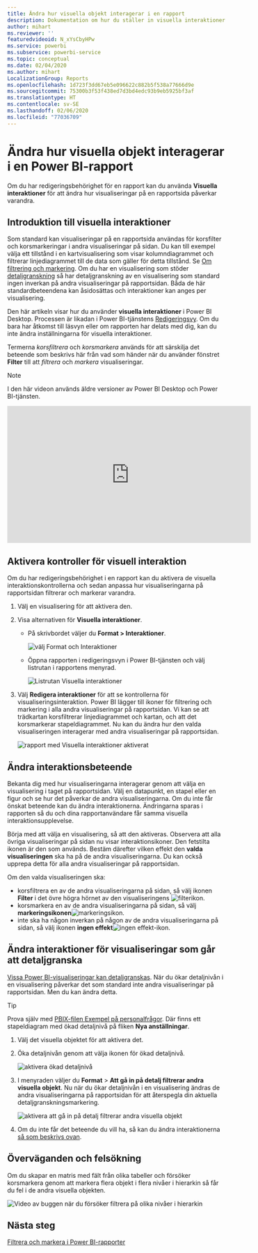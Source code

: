 ```yaml
---
title: Ändra hur visuella objekt interagerar i en rapport
description: Dokumentation om hur du ställer in visuella interaktioner i en Microsoft Power BI-tjänstrapport och en Power BI Desktop-rapport.
author: mihart
ms.reviewer: ''
featuredvideoid: N_xYsCbyHPw
ms.service: powerbi
ms.subservice: powerbi-service
ms.topic: conceptual
ms.date: 02/04/2020
ms.author: mihart
LocalizationGroup: Reports
ms.openlocfilehash: 1d723f3dd67eb5e096622c882b5f538a77666d9e
ms.sourcegitcommit: 75300b3f53f438ed7d3bd4edc93b9eb5925bf3af
ms.translationtype: HT
ms.contentlocale: sv-SE
ms.lasthandoff: 02/06/2020
ms.locfileid: "77036709"
---
```

# <a name="change-how-visuals-interact-in-a-power-bi-report"></a>Ändra hur visuella objekt interagerar i en Power BI-rapport
Om du har redigeringsbehörighet för en rapport kan du använda **Visuella interaktioner** för att ändra hur visualiseringar på en rapportsida påverkar varandra. 

## <a name="introduction-to-visual-interactions"></a>Introduktion till visuella interaktioner
Som standard kan visualiseringar på en rapportsida användas för korsfilter och korsmarkeringar i andra visualiseringar på sidan.
Du kan till exempel välja ett tillstånd i en kartvisualisering som visar kolumndiagrammet och filtrerar linjediagrammet till de data som gäller för detta tillstånd.
Se [Om filtrering och markering](power-bi-reports-filters-and-highlighting.md). Om du har en visualisering som stöder [detaljgranskning](consumer/end-user-drill.md) så har detaljgranskning av en visualisering som standard ingen inverkan på andra visualiseringar på rapportsidan. Båda de här standardbeteendena kan åsidosättas och interaktioner kan anges per visualisering.

Den här artikeln visar hur du använder **visuella interaktioner** i Power BI Desktop. Processen är likadan i Power BI-tjänstens [Redigeringsvy](service-interact-with-a-report-in-editing-view.md). Om du bara har åtkomst till läsvyn eller om rapporten har delats med dig, kan du inte ändra inställningarna för visuella interaktioner.

Termerna *korsfiltrera* och *korsmarkera* används för att särskilja det beteende som beskrivs här från vad som händer när du använder fönstret **Filter** till att *filtrera* och *markera* visualiseringar.  

> [!NOTE]
> I den här videon används äldre versioner av Power BI Desktop och Power BI-tjänsten. 
>
>

<iframe width="560" height="315" src="https://www.youtube.com/embed/N_xYsCbyHPw?list=PL1N57mwBHtN0JFoKSR0n-tBkUJHeMP2cP" frameborder="0" allowfullscreen></iframe>


## <a name="enable-the-visual-interaction-controls"></a>Aktivera kontroller för visuell interaktion
Om du har redigeringsbehörighet i en rapport kan du aktivera de visuella interaktionskontrollerna och sedan anpassa hur visualiseringarna på rapportsidan filtrerar och markerar varandra. 

1. Välj en visualisering för att aktivera den.  
2. Visa alternativen för **Visuella interaktioner**.
    

    - På skrivbordet väljer du **Format > Interaktioner**.

        ![välj Format och Interaktioner](media/service-reports-visual-interactions/power-bi-interaction.png)

    - Öppna rapporten i redigeringsvyn i Power BI-tjänsten och välj listrutan i rapportens menyrad.

        ![Listrutan Visuella interaktioner](media/service-reports-visual-interactions/power-bi-service.png)

3. Välj **Redigera interaktioner** för att se kontrollerna för visualiseringsinteraktion. Power BI lägger till ikoner för filtrering och markering i alla andra visualiseringar på rapportsidan. Vi kan se att trädkartan korsfiltrerar linjediagrammet och kartan, och att det korsmarkerar stapeldiagrammet. Nu kan du ändra hur den valda visualiseringen interagerar med andra visualiseringar på rapportsidan.
   
    ![rapport med Visuella interaktioner aktiverat](media/service-reports-visual-interactions/power-bi-turn-on.png)


## <a name="change-the-interaction-behavior"></a>Ändra interaktionsbeteende
Bekanta dig med hur visualiseringarna interagerar genom att välja en visualisering i taget på rapportsidan.  Välj en datapunkt, en stapel eller en figur och se hur det påverkar de andra visualiseringarna. Om du inte får önskat beteende kan du ändra interaktionerna. Ändringarna sparas i rapporten så du och dina rapportanvändare får samma visuella interaktionsupplevelse.


Börja med att välja en visualisering, så att den aktiveras.  Observera att alla övriga visualiseringar på sidan nu visar interaktionsikoner. Den fetstilta ikonen är den som används. Bestäm därefter vilken effekt den **valda visualiseringen** ska ha på de andra visualiseringarna.  Du kan också upprepa detta för alla andra visualiseringar på rapportsidan.

Om den valda visualiseringen ska:
   
   * korsfiltrera en av de andra visualiseringarna på sidan, så välj ikonen **Filter** i det övre högra hörnet av den visualiseringens ![filterikon](media/service-reports-visual-interactions/power-bi-filter-icon.png).
   * korsmarkera en av de andra visualiseringarna på sidan, så välj **markeringsikonen**![markeringsikon](media/service-reports-visual-interactions/power-bi-highlight-icon.png).
   * inte ska ha någon inverkan på någon av de andra visualiseringarna på sidan, så välj ikonen **ingen effekt**![ingen effekt-ikon](media/service-reports-visual-interactions/power-bi-no-impact.png).

## <a name="change-the-interactions-of-drillable-visualizations"></a>Ändra interaktioner för visualiseringar som går att detaljgranska
[Vissa Power BI-visualiseringar kan detaljgranskas](consumer/end-user-drill.md). När du ökar detaljnivån i en visualisering påverkar det som standard inte andra visualiseringar på rapportsidan. Men du kan ändra detta. 

> [!TIP]
> Prova själv med [PBIX-filen Exempel på personalfrågor](https://download.microsoft.com/download/6/9/5/69503155-05A5-483E-829A-F7B5F3DD5D27/Human%20Resources%20Sample%20PBIX.pbix). Där finns ett stapeldiagram med ökad detaljnivå på fliken **Nya anställningar**.
>

1. Välj det visuella objektet för att aktivera det. 

2. Öka detaljnivån genom att välja ikonen för ökad detaljnivå.

    ![aktivera ökad detaljnivå](media/service-reports-visual-interactions/power-bi-drill-down.png)

2. I menyraden väljer du **Format** > **Att gå in på detalj filtrerar andra visuella objekt**.  Nu när du ökar detaljnivån i en visualisering ändras de andra visualiseringarna på rapportsidan för att återspegla din aktuella detaljgranskningsmarkering. 

    ![aktivera att gå in på detalj filtrerar andra visuella objekt](media/service-reports-visual-interactions/power-bi-drill.png)

3. Om du inte får det beteende du vill ha, så kan du ändra interaktionerna [så som beskrivs ovan](#change-the-interaction-behavior).

## <a name="considerations-and-troubleshooting"></a>Överväganden och felsökning
Om du skapar en matris med fält från olika tabeller och försöker korsmarkera genom att markera flera objekt i flera nivåer i hierarkin så får du fel i de andra visuella objekten. 

![Video av buggen när du försöker filtrera på olika nivåer i hierarkin](media/service-reports-visual-interactions/cross-highlight.gif)
    
## <a name="next-steps"></a>Nästa steg
[Filtrera och markera i Power BI-rapporter](power-bi-reports-filters-and-highlighting.md)